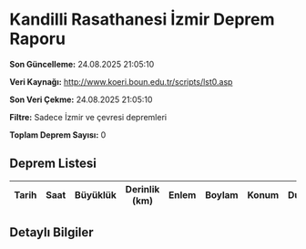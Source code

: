 # Kandilli Rasathanesi İzmir Deprem Raporu

**Son Güncelleme:** 24.08.2025 21:05:10

**Veri Kaynağı:** http://www.koeri.boun.edu.tr/scripts/lst0.asp

**Son Veri Çekme:** 24.08.2025 21:05:10

**Filtre:** Sadece İzmir ve çevresi depremleri

**Toplam Deprem Sayısı:** 0

## Deprem Listesi

| Tarih | Saat | Büyüklük | Derinlik (km) | Enlem | Boylam | Konum | Durum |
|-------|------|----------|---------------|-------|--------|-------|-------|

## Detaylı Bilgiler

